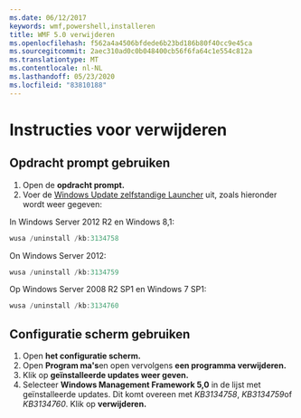 ```yaml
---
ms.date: 06/12/2017
keywords: wmf,powershell,installeren
title: WMF 5.0 verwijderen
ms.openlocfilehash: f562a4a4506bfdede6b23bd186b80f40cc9e45ca
ms.sourcegitcommit: 2aec310ad0c0b048400cb56f6fa64c1e554c812a
ms.translationtype: MT
ms.contentlocale: nl-NL
ms.lasthandoff: 05/23/2020
ms.locfileid: "83810188"
---
```

# <a name="uninstallation-instructions"></a>Instructies voor verwijderen

## <a name="using-command-prompt"></a>Opdracht prompt gebruiken

1. Open de **opdracht prompt.**
2. Voer de [Windows Update zelfstandige Launcher](https://support.microsoft.com/en-us/kb/934307) uit, zoals hieronder wordt weer gegeven:

In Windows Server 2012 R2 en Windows 8,1:

```powershell
wusa /uninstall /kb:3134758
```

On Windows Server 2012:

```powershell
wusa /uninstall /kb:3134759
```

Op Windows Server 2008 R2 SP1 en Windows 7 SP1:

```powershell
wusa /uninstall /kb:3134760
```

## <a name="using-control-panel"></a>Configuratie scherm gebruiken

1. Open **het configuratie scherm.**
2. Open **Program ma's**en open vervolgens **een programma verwijderen.**
3. Klik op **geïnstalleerde updates weer geven.**
4. Selecteer **Windows Management Framework 5,0** in de lijst met geïnstalleerde updates. Dit komt overeen met *KB3134758*, *KB3134759*of *KB3134760*. Klik op **verwijderen.**

